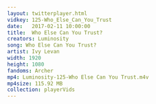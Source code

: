```yaml
---
layout: twitterplayer.html
vidkey: 125-Who_Else_Can_You_Trust
date:   2017-02-11 10:00:00
title:  Who Else Can You Trust?
creators: Luminosity
song: Who Else Can You Trust?
artist: Ivy Levan
width: 1920
height: 1080
fandoms: Archer
mp4: Luminosity-125-Who Else Can You Trust.m4v
mp4size: 115.92 MB
collection: playerVids
---
```


  <div>
  
  </div>
  